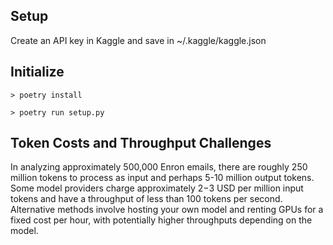 ## Setup

Create an API key in Kaggle and save in ~/.kaggle/kaggle.json

## Initialize

```
> poetry install
```
```
> poetry run setup.py
```

## Token Costs and Throughput Challenges

In analyzing approximately 500,000 Enron emails, there are roughly 250 million tokens to process as input and perhaps 5-10 million output tokens. Some model providers charge approximately $2-$3 USD per million input tokens and have a throughput of less than 100 tokens per second. Alternative methods involve hosting your own model and renting GPUs for a fixed cost per hour, with potentially higher throughputs depending on the model.
